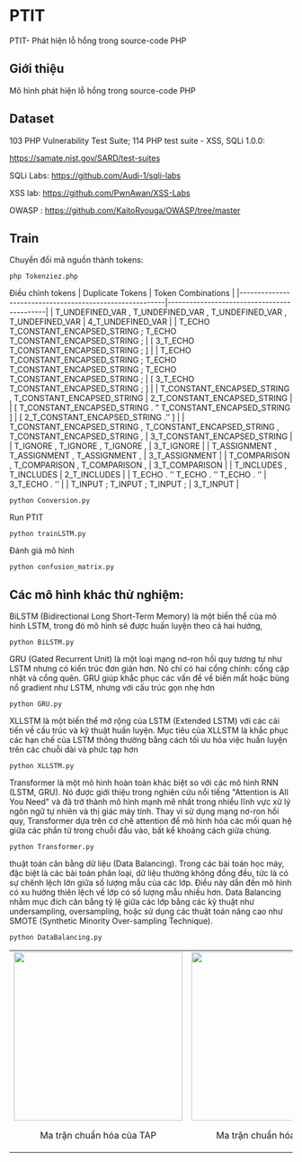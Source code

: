 # PTIT
PTIT- Phát hiện lỗ hổng trong source-code PHP
## Giới thiệu 
Mô hình phát hiện lỗ hổng trong source-code PHP 
## Dataset 
103	PHP Vulnerability Test Suite; 114	PHP test suite - XSS, SQLi 1.0.0:

https://samate.nist.gov/SARD/test-suites

SQLi Labs: https://github.com/Audi-1/sqli-labs

XSS lab:  https://github.com/PwnAwan/XSS-Labs

OWASP : https://github.com/KaitoRyouga/OWASP/tree/master


## Train

Chuyển đổi mã nguồn thành tokens:
```
php Tokenziez.php
```
Điều chỉnh tokens
| Duplicate Tokens                                        | Token Combinations                         |
|---------------------------------------------------------|--------------------------------------------|
| T_UNDEFINED_VAR , T_UNDEFINED_VAR , T_UNDEFINED_VAR , T_UNDEFINED_VAR | 4_T_UNDEFINED_VAR                         |
| T_ECHO T_CONSTANT_ENCAPSED_STRING ; T_ECHO T_CONSTANT_ENCAPSED_STRING ; | [ 3_T_ECHO T_CONSTANT_ENCAPSED_STRING ; ] |
| T_ECHO T_CONSTANT_ENCAPSED_STRING ; T_ECHO T_CONSTANT_ENCAPSED_STRING ; T_ECHO T_CONSTANT_ENCAPSED_STRING ; | [ 3_T_ECHO T_CONSTANT_ENCAPSED_STRING ; ] |
| T_CONSTANT_ENCAPSED_STRING , T_CONSTANT_ENCAPSED_STRING | 2_T_CONSTANT_ENCAPSED_STRING              |
| [ T_CONSTANT_ENCAPSED_STRING  . ” T_CONSTANT_ENCAPSED_STRING ]  | [ 2_T_CONSTANT_ENCAPSED_STRING .’’ ]      |
| T_CONSTANT_ENCAPSED_STRING , T_CONSTANT_ENCAPSED_STRING , T_CONSTANT_ENCAPSED_STRING , | 3_T_CONSTANT_ENCAPSED_STRING             |
| T_IGNORE , T_IGNORE , T_IGNORE ,                       | 3_T_IGNORE                                |
| T_ASSIGNMENT , T_ASSIGNMENT , T_ASSIGNMENT ,            | 3_T_ASSIGNMENT                            |
| T_COMPARISON , T_COMPARISON , T_COMPARISON ,            | 3_T_COMPARISON                            |
| T_INCLUDES , T_INCLUDES                                | 2_T_INCLUDES                              |
| T_ECHO . ’’ T_ECHO . ’’ T_ECHO . ’’                    | 3_T_ECHO . ’’                             |
| T_INPUT  ;  T_INPUT  ; T_INPUT ;                        | 3_T_INPUT                                 |



```
python Conversion.py
```
Run PTIT
```
python trainLSTM.py
```
Đánh giá mô hình

```
python confusion_matrix.py
```
## Các mô hình khác thử nghiệm:
BiLSTM (Bidirectional Long Short-Term Memory) là một biến thể của mô hình LSTM, trong đó mô hình sẽ được huấn luyện theo cả hai hướng,
```
python BiLSTM.py
```
GRU (Gated Recurrent Unit) là một loại mạng nơ-ron hồi quy tương tự như LSTM nhưng có kiến trúc đơn giản hơn. Nó chỉ có hai cổng chính: cổng cập nhật và cổng quên. GRU giúp khắc phục các vấn đề về biến mất hoặc bùng nổ gradient như LSTM, nhưng với cấu trúc gọn nhẹ hơn
```
python GRU.py
```
XLLSTM là một biến thể mở rộng của LSTM (Extended LSTM) với các cải tiến về cấu trúc và kỹ thuật huấn luyện. Mục tiêu của XLLSTM là khắc phục các hạn chế của LSTM thông thường bằng cách tối ưu hóa việc huấn luyện trên các chuỗi dài và phức tạp hơn
```
python XLLSTM.py
```
Transformer là một mô hình hoàn toàn khác biệt so với các mô hình RNN (LSTM, GRU). Nó được giới thiệu trong nghiên cứu nổi tiếng "Attention is All You Need" và đã trở thành mô hình mạnh mẽ nhất trong nhiều lĩnh vực xử lý ngôn ngữ tự nhiên và thị giác máy tính. Thay vì sử dụng mạng nơ-ron hồi quy, Transformer dựa trên cơ chế attention để mô hình hóa các mối quan hệ giữa các phần tử trong chuỗi đầu vào, bất kể khoảng cách giữa chúng.
```
python Transformer.py
```
thuật toán cân bằng dữ liệu (Data Balancing). Trong các bài toán học máy, đặc biệt là các bài toán phân loại, dữ liệu thường không đồng đều, tức là có sự chênh lệch lớn giữa số lượng mẫu của các lớp. Điều này dẫn đến mô hình có xu hướng thiên lệch về lớp có số lượng mẫu nhiều hơn. Data Balancing nhằm mục đích cân bằng tỷ lệ giữa các lớp bằng các kỹ thuật như undersampling, oversampling, hoặc sử dụng các thuật toán nâng cao như SMOTE (Synthetic Minority Over-sampling Technique).
```
python DataBalancing.py
```
<table>
  <tr>
    <td align="center">
      <img src="https://github.com/user-attachments/assets/866e34f3-9e1c-461f-9531-3c66b5755ce2" width="300"/>
      <p>Ma trận chuẩn hóa của TAP</p>
    </td>
    <td align="center">
      <img src="https://github.com/user-attachments/assets/b98f075e-29fa-4682-ba8f-24d2743db476" width="300"/>
      <p>Ma trận chuẩn hóa của PTIT</p>
    </td>
  </tr>
</table>




